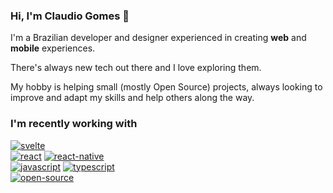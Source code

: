 ### Hi, I'm Claudio Gomes 🤘

I'm a Brazilian developer and designer experienced in creating **web** and **mobile** experiences. 

There's always new tech out there and I love exploring them.

My hobby is helping small (mostly Open Source) projects, always looking to improve and adapt my skills and help others along the way.

### I'm recently working with
[![svelte](https://raw.githubusercontent.com/nidralC/git-badges/main/badges/svelte.svg)](# "Svelte")  
[![react](https://raw.githubusercontent.com/nidralC/git-badges/main/badges/react.svg)](# "React")
[![react-native](https://raw.githubusercontent.com/nidralC/git-badges/main/badges/react-native.svg)](# "React Native")  
[![javascript](https://raw.githubusercontent.com/nidralC/git-badges/main/badges/javascript.svg)](# "JavaScript")
[![typescript](https://raw.githubusercontent.com/nidralC/git-badges/main/badges/typescript.svg)](# "TypeScript")  
[![open-source](https://raw.githubusercontent.com/nidralC/git-badges/main/badges/open-source.svg)](# "Open Source")  

<!-- ### If you want to get in touch
[![email](./assets/badges/email.svg)](mailto:pm@nidralc.com "Send me an email.")
[![whatsapp](./assets/badges/whatsapp.svg)](https://wa.me/+5511998502662 "Message me.") -->